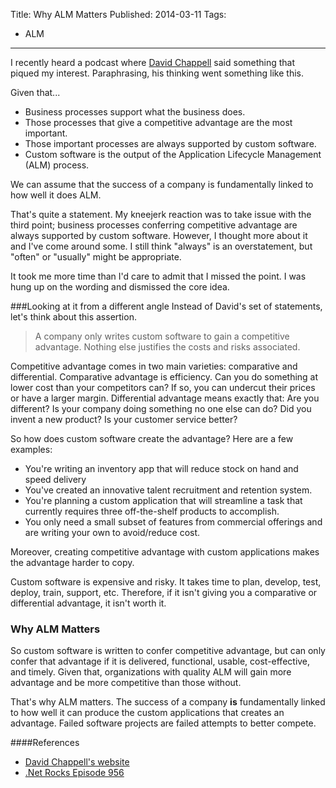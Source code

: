 Title: Why ALM Matters
Published: 2014-03-11
Tags: 
 - ALM
---
I recently heard a podcast where [David Chappell][DavidChappell] said something that piqued my interest. Paraphrasing, his thinking went something like this.

Given that...

+ Business processes support what the business does.
+ Those processes that give a competitive advantage are the most important.
+ Those important processes are always supported by custom software.
+ Custom software is the output of the Application Lifecycle Management (ALM) process.

We can assume that the success of a company is fundamentally linked to how well it does ALM.

That's quite a statement. My kneejerk reaction was to take issue with the third point; business processes conferring competitive advantage are always supported by custom software. However, I thought more about it and I've come around some. I still think "always" is an overstatement, but "often" or "usually" might be appropriate. 

It took me more time than I'd care to admit that I missed the point. I was hung up on the wording and dismissed the core idea. 

###Looking at it from a different angle
Instead of David's set of statements, let's think about this assertion.

> A company only writes custom software to gain a competitive advantage. Nothing else justifies the costs and risks associated.

Competitive advantage comes in two main varieties: comparative and differential. Comparative advantage is efficiency. Can you do something at lower cost than your competitors can? If so, you can undercut their prices or have a larger margin. Differential advantage means exactly that: Are you different? Is your company doing something no one else can do? Did you invent a new product? Is your customer service better? 

So how does custom software create the advantage? Here are a few examples:

+ You're writing an inventory app that will reduce stock on hand and speed delivery
+ You've created an innovative talent recruitment and retention system.
+ You're planning a custom application that will streamline a task that currently requires three off-the-shelf products to accomplish. 
+ You only need a small subset of features from commercial offerings and are writing your own to avoid/reduce cost.

Moreover, creating competitive advantage with custom applications makes the advantage harder to copy. 

Custom software is expensive and risky. It takes time to plan, develop, test, deploy, train, support, etc. Therefore, if it isn't giving you a comparative or differential advantage, it isn't worth it. 

### Why ALM Matters
So custom software is written to confer competitive advantage, but can only confer that advantage if it is delivered, functional, usable, cost-effective, and timely. Given that, organizations with quality ALM will gain more  advantage and be more competitive than those without. 

That's why ALM matters. The success of a company **is** fundamentally linked to how well it can produce the custom applications that creates an advantage. Failed software projects are failed attempts to better compete.

####References
+ [David Chappell's website][DavidChappell]
+ [.Net Rocks Episode 956][DNR956]


[DNR956]:http://dotnetrocks.com/default.aspx?showNum=956
[DavidChappell]:http://www.davidchappell.com/